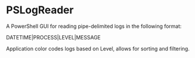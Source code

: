 # PSLogReader

A PowerShell GUI for reading pipe-delimited logs in the following format: 

DATETIME|PROCESS|LEVEL|MESSAGE

Application color codes logs based on Level, allows for sorting and filtering.